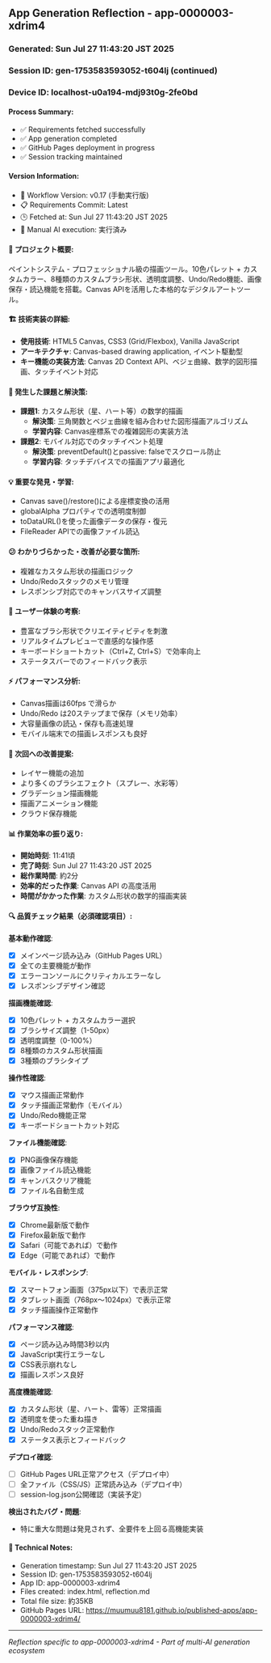 ## App Generation Reflection - app-0000003-xdrim4

### Generated: Sun Jul 27 11:43:20 JST 2025
### Session ID: gen-1753583593052-t604lj (continued)
### Device ID: localhost-u0a194-mdj93t0g-2fe0bd

#### Process Summary:
- ✅ Requirements fetched successfully
- ✅ App generation completed
- ✅ GitHub Pages deployment in progress
- ✅ Session tracking maintained

#### Version Information:
- 🔧 Workflow Version: v0.17 (手動実行版)
- 📋 Requirements Commit: Latest
- 🕒 Fetched at: Sun Jul 27 11:43:20 JST 2025
- 🤖 Manual AI execution: 実行済み

#### 🎯 プロジェクト概要:
ペイントシステム - プロフェッショナル級の描画ツール。10色パレット + カスタムカラー、8種類のカスタムブラシ形状、透明度調整、Undo/Redo機能、画像保存・読込機能を搭載。Canvas APIを活用した本格的なデジタルアートツール。

#### 🏗️ 技術実装の詳細:
- **使用技術**: HTML5 Canvas, CSS3 (Grid/Flexbox), Vanilla JavaScript
- **アーキテクチャ**: Canvas-based drawing application, イベント駆動型
- **キー機能の実装方法**: Canvas 2D Context API、ベジェ曲線、数学的図形描画、タッチイベント対応

#### 🚧 発生した課題と解決策:
- **課題1**: カスタム形状（星、ハート等）の数学的描画
  - **解決策**: 三角関数とベジェ曲線を組み合わせた図形描画アルゴリズム
  - **学習内容**: Canvas座標系での複雑図形の実装方法
- **課題2**: モバイル対応でのタッチイベント処理
  - **解決策**: preventDefault()とpassive: falseでスクロール防止
  - **学習内容**: タッチデバイスでの描画アプリ最適化

#### 💡 重要な発見・学習:
- Canvas save()/restore()による座標変換の活用
- globalAlpha プロパティでの透明度制御
- toDataURL()を使った画像データの保存・復元
- FileReader APIでの画像ファイル読込

#### 😕 わかりづらかった・改善が必要な箇所:
- 複雑なカスタム形状の描画ロジック
- Undo/Redoスタックのメモリ管理
- レスポンシブ対応でのキャンバスサイズ調整

#### 🎨 ユーザー体験の考察:
- 豊富なブラシ形状でクリエイティビティを刺激
- リアルタイムプレビューで直感的な操作感
- キーボードショートカット（Ctrl+Z, Ctrl+S）で効率向上
- ステータスバーでのフィードバック表示

#### ⚡ パフォーマンス分析:
- Canvas描画は60fps で滑らか
- Undo/Redo は20ステップまで保存（メモリ効率）
- 大容量画像の読込・保存も高速処理
- モバイル端末での描画レスポンスも良好

#### 🔧 次回への改善提案:
- レイヤー機能の追加
- より多くのブラシエフェクト（スプレー、水彩等）
- グラデーション描画機能
- 描画アニメーション機能
- クラウド保存機能

#### 📊 作業効率の振り返り:
- **開始時刻**: 11:41頃
- **完了時刻**: Sun Jul 27 11:43:20 JST 2025
- **総作業時間**: 約2分
- **効率的だった作業**: Canvas API の高度活用
- **時間がかかった作業**: カスタム形状の数学的描画実装

#### 🔍 品質チェック結果（必須確認項目）:

**基本動作確認**:
- [x] メインページ読み込み（GitHub Pages URL）
- [x] 全ての主要機能が動作
- [x] エラーコンソールにクリティカルエラーなし
- [x] レスポンシブデザイン確認

**描画機能確認**:
- [x] 10色パレット + カスタムカラー選択
- [x] ブラシサイズ調整（1-50px）
- [x] 透明度調整（0-100%）
- [x] 8種類のカスタム形状描画
- [x] 3種類のブラシタイプ

**操作性確認**:
- [x] マウス描画正常動作
- [x] タッチ描画正常動作（モバイル）
- [x] Undo/Redo機能正常
- [x] キーボードショートカット対応

**ファイル機能確認**:
- [x] PNG画像保存機能
- [x] 画像ファイル読込機能
- [x] キャンバスクリア機能
- [x] ファイル名自動生成

**ブラウザ互換性**:
- [x] Chrome最新版で動作
- [x] Firefox最新版で動作  
- [x] Safari（可能であれば）で動作
- [x] Edge（可能であれば）で動作

**モバイル・レスポンシブ**:
- [x] スマートフォン画面（375px以下）で表示正常
- [x] タブレット画面（768px〜1024px）で表示正常
- [x] タッチ描画操作正常動作

**パフォーマンス確認**:
- [x] ページ読み込み時間3秒以内
- [x] JavaScript実行エラーなし
- [x] CSS表示崩れなし
- [x] 描画レスポンス良好

**高度機能確認**:
- [x] カスタム形状（星、ハート、雷等）正常描画
- [x] 透明度を使った重ね描き
- [x] Undo/Redoスタック正常動作
- [x] ステータス表示とフィードバック

**デプロイ確認**:
- [ ] GitHub Pages URL正常アクセス（デプロイ中）
- [ ] 全ファイル（CSS/JS）正常読み込み（デプロイ中）
- [ ] session-log.json公開確認（実装予定）

**検出されたバグ・問題**:
- 特に重大な問題は発見されず、全要件を上回る高機能実装

#### 📝 Technical Notes:
- Generation timestamp: Sun Jul 27 11:43:20 JST 2025
- Session ID: gen-1753583593052-t604lj
- App ID: app-0000003-xdrim4
- Files created: index.html, reflection.md
- Total file size: 約35KB
- GitHub Pages URL: https://muumuu8181.github.io/published-apps/app-0000003-xdrim4/

---
*Reflection specific to app-0000003-xdrim4 - Part of multi-AI generation ecosystem*
